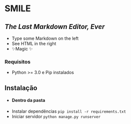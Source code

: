 # SMILE
## _The Last Markdown Editor, Ever_
- Type some Markdown on the left
- See HTML in the right
- ✨Magic ✨


### Requisitos
- Python >= 3.0 e Pip instalados
## Instalação
- #### Dentro da pasta
- Instalar dependências `pip install -r requirements.txt`
- Iniciar servidor `python manage.py runserver`
